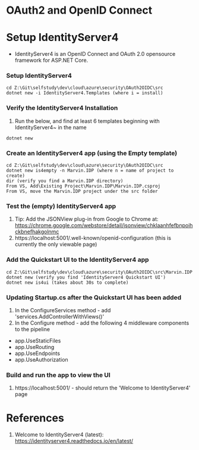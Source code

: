 # OAuth2 and OpenID Connect

# Setup IdentityServer4
- IdentityServer4 is an OpenID Connect and OAuth 2.0 opensource framework for ASP.NET Core.

### Setup IdentityServer4

```
cd Z:\Git\selfstudy\dev\cloud\azure\security\OAuth2OIDC\src
dotnet new -i IdentityServer4.Templates (where i = install)
```
### Verify the IdentityServer4 Installation
1. Run the below, and find at least 6 templates beginning with IdentityServer4~ in the name
```
dotnet new
```
### Create an IdentityServer4 app (using the Empty template)
```
cd Z:\Git\selfstudy\dev\cloud\azure\security\OAuth2OIDC\src
dotnet new is4empty -n Marvin.IDP (where n = name of project to create)
dir (verify you find a Marvin.IDP directory)
From VS, Add\Existing Project\Marvin.IDP\Marvin.IDP.csproj
From VS, move the Marvin.IDP project under the src folder
```
### Test the (empty) IdentityServer4 app
1. Tip: Add the JSONView plug-in from Google to Chrome at: https://chrome.google.com/webstore/detail/jsonview/chklaanhfefbnpoihckbnefhakgolnmc
2. https://localhost:5001/.well-known/openid-configuration (this is currently the only viewable page)

### Add the Quickstart UI to the IdentityServer4 app
```
cd Z:\Git\selfstudy\dev\cloud\azure\security\OAuth2OIDC\src\Marvin.IDP
dotnet new (verify you find 'IdentityServer4 Quickstart UI')
dotnet new is4ui (takes about 30s to complete)
```
### Updating Startup.cs after the Quickstart UI has been added
1. In the ConfigureServices method - add 'services.AddControllerWithViews()'
2. In the Configure method - add the following 4 middleware components to the pipeline
- app.UseStaticFiles
- app.UseRouting
- app.UseEndpoints
- app.UseAuthorization

### Build and run the app to view the UI
1. https://localhost:5001/ - should return the 'Welcome to IdentityServer4' page


# References
1. Welcome to IdentityServer4 (latest): https://identityserver4.readthedocs.io/en/latest/
